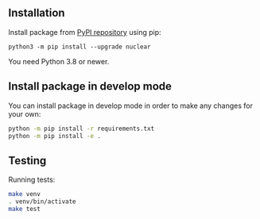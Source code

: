 ## Installation

Install package from [PyPI repository](https://pypi.org/project/nuclear) using pip:
```shell
python3 -m pip install --upgrade nuclear
```

You need Python 3.8 or newer.

## Install package in develop mode
You can install package in develop mode in order to make any changes for your own:
```bash
python -m pip install -r requirements.txt
python -m pip install -e .
```

## Testing
Running tests:
```bash
make venv
. venv/bin/activate
make test
```
